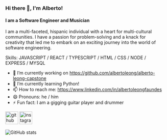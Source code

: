 ### Hi there 👋, I'm Alberto!
#### I am a Software Engineer and Musician
I am a multi-faceted, hispanic individual with a heart for multi-cultural communities. I have a passion for problem-solving and a knack for creativity that led me to embark on an exciting journey into the world of software engineering.

Skills: JAVASCRIPT / REACT / TYPESCRIPT / HTML / CSS / NODE / EXPRESS / MYSQL

- 🔭 I’m currently working on https://github.com/albertoleong/alberto-leong-capstone 
- 🌱 I’m currently learning Python! 
- 📫 How to reach me: https://www.linkedin.com/in/albertoleongfaundes 
- 😄 Pronouns: he / him 
- ⚡ Fun fact: I am a gigging guitar player and drummer 


[<img src='https://cdn.jsdelivr.net/npm/simple-icons@3.0.1/icons/github.svg' alt='github' height='40'>](https://github.com/albertoleong)  [<img src='https://cdn.jsdelivr.net/npm/simple-icons@3.0.1/icons/instagram.svg' alt='instagram' height='40'>](https://www.instagram.com/alberto_leong/)  

![GitHub stats](https://github-readme-stats.vercel.app/api?username=albertoleong&show_icons=true)  

